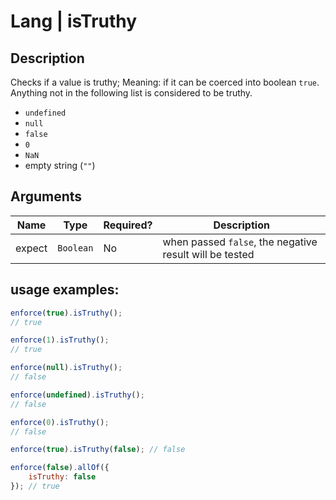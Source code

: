 # Lang | isTruthy

## Description
Checks if a value is truthy; Meaning: if it can be coerced into boolean `true`.
Anything not in the following list is considered to be truthy.

* `undefined`
* `null`
* `false`
* `0`
* `NaN`
* empty string (`""`)

## Arguments
| Name   | Type      | Required? | Description
|--------|-----------|-----------|------------
| expect | `Boolean` | No        | when passed `false`, the negative result will be tested

## usage examples:

```js
enforce(true).isTruthy();
// true
```

```js
enforce(1).isTruthy();
// true
```

```js
enforce(null).isTruthy();
// false
```

```js
enforce(undefined).isTruthy();
// false
```

```js
enforce(0).isTruthy();
// false
```

```js
enforce(true).isTruthy(false); // false

enforce(false).allOf({
    isTruthy: false
}); // true
```
